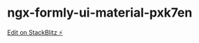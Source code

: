 # ngx-formly-ui-material-pxk7en

[Edit on StackBlitz ⚡️](https://stackblitz.com/edit/ngx-formly-ui-material-pxk7en)